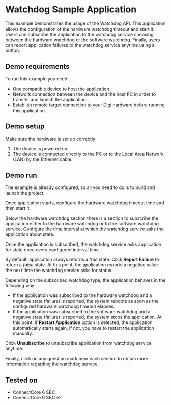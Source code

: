 Watchdog Sample Application
===========================

This example demonstrates the usage of the Watchdog API. This application allows
the configuration of the hardware watchdog timeout and start it. Users can
subscribe the application to the watchdog service choosing between the hardware 
watchdog or the software watchdog. Finally, users can report application
failures to the watchdog service anytime using a button.

Demo requirements
-----------------

To run this example you need:

* One compatible device to host the application.
* Network connection between the device and the host PC in order to transfer and
  launch the application.
* Establish remote target connection to your Digi hardware before running this
  application.

Demo setup
----------

Make sure the hardware is set up correctly:

1. The device is powered on.
2. The device is connected directly to the PC or to the Local Area Network (LAN)
   by the Ethernet cable.

Demo run
--------

The example is already configured, so all you need to do is to build and launch 
the project.

Once application starts, configure the hardware watchdog timeout time and then
start it.
  
Below the hardware watchdog section there is a section to subscribe the
application either to the hardware watchdog or to the software watchdog service.
Configure the time interval at which the watchdog service asks the application
about state.

Once the application is subscribed, the watchdog service asks application for
state once every configured interval time.

By default, application always returns a _true_ state. Click **Report Failure**
to return a _false_ state. At this point, the application reports a negative
value the next time the watchdog service asks for status.

Depending on the subscribed watchdog type, the application behaves in the
following way:

* If the application was subscribed to the hardware watchdog and a negative
  state (failure) is reported, the system reboots as soon as the configured
  hardware watchdog timeout elapses.
* If the application was subscribed to the software watchdog and a negative
  state (failure) is reported, the system stops the application. At this point,
  if **Restart Application** option is selected, the application automatically
  starts again, if not, you have to restart the application manually.

Click **Unsubscribe** to unsubscribe application from watchdog service anytime.

Finally, click on any question mark near each section to obtain more information
regarding the watchdog service.

Tested on
---------

* ConnectCore 6 SBC
* ConenctCore 6 SBC v2